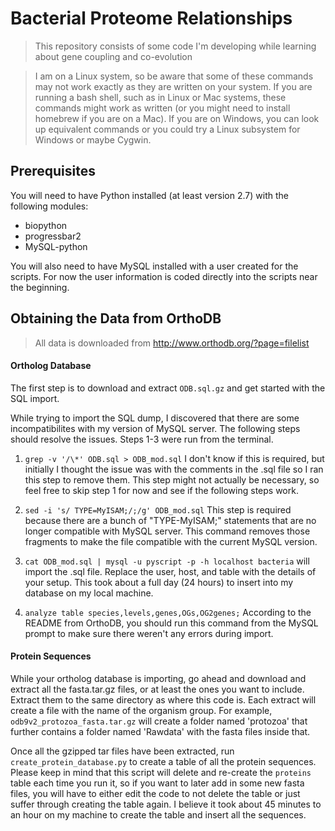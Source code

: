# Bacterial Proteome Relationships

> This repository consists of some code I'm developing while learning about gene coupling and co-evolution

> I am on a Linux system, so be aware that some of these commands may not work exactly as they are written on your system. If you are running a bash shell, such as in Linux or Mac systems, these commands might work as written (or you might need to install homebrew if you are on a Mac). If you are on Windows, you can look up equivalent commands or you could try a Linux subsystem for Windows or maybe Cygwin.

## Prerequisites

You will need to have Python installed (at least version 2.7) with the following modules:

* biopython
* progressbar2
* MySQL-python

You will also need to have MySQL installed with a user created for the scripts. For now the user information is coded directly into the scripts near the beginning.

## Obtaining the Data from OrthoDB

> All data is downloaded from http://www.orthodb.org/?page=filelist

#### Ortholog Database

The first step is to download and extract ```ODB.sql.gz``` and get started with the SQL import.

While trying to import the SQL dump, I discovered that there are some incompatibilites with my version of MySQL server. The following steps should resolve the issues. Steps 1-3 were run from the terminal.

1. ```grep -v '/\*' ODB.sql > ODB_mod.sql``` I don't know if this is required, but initially I thought the issue was with the comments in the .sql file so I ran this step to remove them. This step might not actually be necessary, so feel free to skip step 1 for now and see if the following steps work.

2. ```sed -i 's/ TYPE=MyISAM;/;/g' ODB_mod.sql``` This step is required because there are a bunch of "TYPE-MyISAM;" statements that are no longer compatible with MySQL server. This command removes those fragments to make the file compatible with the current MySQL version.

3. ```cat ODB_mod.sql | mysql -u pyscript -p -h localhost bacteria``` will import the .sql file. Replace the user, host, and table with the details of your setup. This took about a full day (24 hours) to insert into my database on my local machine.

4. ```analyze table species,levels,genes,OGs,OG2genes;``` According to the README from OrthoDB, you should run this command from the MySQL prompt to make sure there weren't any errors during import.

#### Protein Sequences

While your ortholog database is importing, go ahead and download and extract all the fasta.tar.gz files, or at least the ones you want to include. Extract them to the same directory as where this code is. Each extract will create a file with the name of the organism group. For example, ```odb9v2_protozoa_fasta.tar.gz``` will create a folder named 'protozoa' that further contains a folder named 'Rawdata' with the fasta files inside that.

Once all the gzipped tar files have been extracted, run ```create_protein_database.py``` to create a table of all the protein sequences. Please keep in mind that this script will delete and re-create the ```proteins``` table each time you run it, so if you want to later add in some new fasta files, you will have to either edit the code to not delete the table or just suffer through creating the table again. I believe it took about 45 minutes to an hour on my machine to create the table and insert all the sequences.



